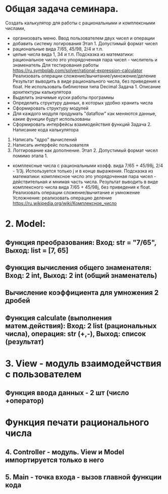 # Общая задача семинара.
Создать калькулятор для работы с рациональными и комплексными числами,
- организовать меню. Ввод пользователем двух чисел и операции
- добавить систему логирования
Этап 1.
Допустимый формат чисел
- рациональные вида 7/65, 45/98, 2/4 и т.п.
- целые числа вида 1, 34 и т.п.
Подсказка из математики: рациональное число это упорядоченная пара чисел - числитель и знаменатель
Для тестирования работы https://ru.symbolab.com/solver/rational-expression-calculator
Реализовать операции сложение/вычитание/умножение/деление
Результат выводить в виде рационального числа, без приведения к float.
Не использовать библиотеки типа Decimal
Задача 1. Описание архитектуры калькулятора
- Выделить значимые куски работы программы
- Определить структуру данных, в которых удобно хранить числа
- Сформировать структуру модулей
- Для каждого модуля продумать "dataflow" как меняются данные, какие функции будут использованы
- Сформировать интерфейсы взаимодействия функций
Задача 2. Написание кода калькулятора
1) Написать "ядро" вычислений
2) Написать интерфейс пользователя
3) Логгирование как дополнение.
Этап 2.
Допустимый формат чисел помимо этапа 1.
- комплексные числа с рациональными коэфф. вида 7/65 + 45/98j, 2/4 - 1/3j. 
Используется только j и в конце выражения.
Подсказка из математики: комплексное число это упорядоченная пара чисел - действительная 
и мнимая часть числа.
Результат выводить в виде комплексного числа вида 7/65 + 45/98j, без приведения к float.
Реализовать операции сложение/вычитание и умножение
Усложнение: реализовать операцию деление
https://ru.wikipedia.org/wiki/Комплексное_число

# 2. Model:
## Функция преобразования: Вход: str = "7/65", Выход: list = [7, 65]
## Функция вычисления общего знаменателя: Вход: 2 int, Выход: 2 int (общий знаменатель)
## Вычисление коэффициента для умножения 2 дробей
## Функция calculate (выполнения матем.действия): Вход: 2 list (рациональных числа), операция: str (+,-), Выход: список (результат)

# 3. View - модуль взаимодейчствия с пользователем
## Функция ввода данных - 2 шт (число +оператор)
# Функция печати рационального числа

## 4.  Controller - модуль. View и Model импортируется только в него
## 5.  Main - точка входа - вызов главной функции кода